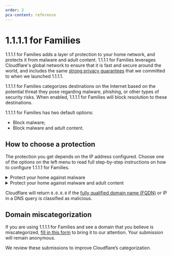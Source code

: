 ```yaml
---
order: 2
pcx-content: reference
---
```


# 1.1.1.1 for Families

1.1.1.1 for Families adds a layer of protection to your home network, and protects it from malware and adult content. 1.1.1.1 for Families leverages Cloudflare's global network to ensure that it is fast and secure around the world, and includes the same [strong privacy guarantees](/privacy/public-dns-resolver/) that we committed to when we launched 1.1.1.1.

1.1.1.1 for Families categorizes destinations on the Internet based on the potential threat they pose regarding malware, phishing, or other types of security risks. When enabled, 1.1.1.1 for Families will block resolution to these destinations.

1.1.1.1 for Families has two default options: 

* Block malware;
* Block malware and adult content. 

## How to choose a protection

The protection you get depends on the IP address configured. Choose one of the options on the left menu to read full step-by-step instructions on how to configure 1.1.1.1 for Families.

<details>
<summary>Protect your home against malware</summary>
<div>

Using the following DNS resolvers will block malicious content:

* `1.1.1.2`
* `1.0.0.2`
* `2606:4700:4700::1112`
* `2606:4700:4700::1002`

</div>
</details>

<details>
<summary>Protect your home against malware and adult content</summary>
<div>

When you change your DNS resolvers to the addresses below, 1.1.1.1 for Families will block malware and adult content.

* `1.1.1.3`
* `1.0.0.3`
* `2606:4700:4700::1113`
* `2606:4700:4700::1003`

</div>
</details>

Cloudflare will return `0.0.0.0` if the [fully qualified domain name (FQDN)](https://en.wikipedia.org/wiki/Fully_qualified_domain_name) or IP in a DNS query is classified as malicious.

## Domain miscategorization

If you are using 1.1.1.1 for Families and see a domain that you believe is miscategorized, [fill in this form](https://radar.cloudflare.com/categorization-feedback/) to bring it to our attention. Your submission will remain anonymous.

We review these submissions to improve Cloudflare’s categorization.